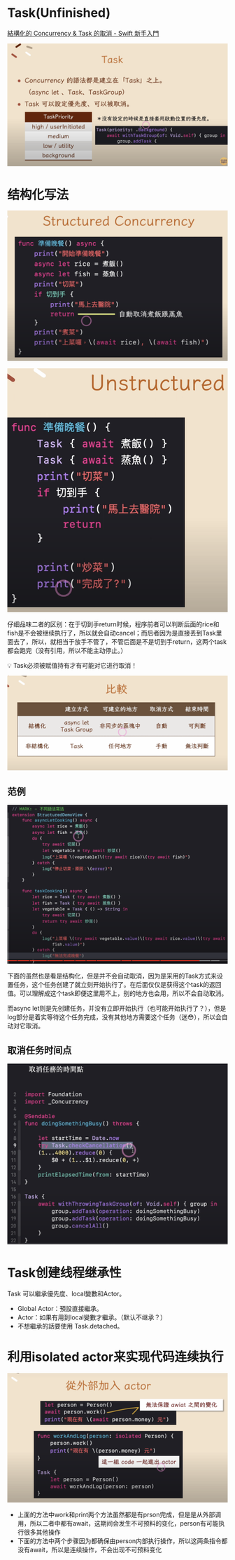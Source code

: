 # Task(Unfinished)

[結構化的 Concurrency & Task 的取消 - Swift 新手入門](https://www.youtube.com/watch?v=LiALF5XqB-s&t=22s)

![Untitled](Task(Unfinished)%20df8d7d71e9f44215bd37dc36036247aa/Untitled.png)

# 结构化写法

![Untitled](Task(Unfinished)%20df8d7d71e9f44215bd37dc36036247aa/Untitled%201.png)

![Untitled](Task(Unfinished)%20df8d7d71e9f44215bd37dc36036247aa/Untitled%202.png)

仔细品味二者的区别：在于切到手return时候，程序前者可以判断后面的rice和fish是不会被继续执行了，所以就会自动cancel；而后者因为是直接丢到Task里面去了，所以，就相当于放手不管了，不管后面是不是切到手return，这两个task都会跑完（没有引用，所以不能主动停止。）

<aside>
💡 Task必须被赋值持有才有可能对它进行取消！

</aside>

![Untitled](Task(Unfinished)%20df8d7d71e9f44215bd37dc36036247aa/Untitled%203.png)

## 范例

![Untitled](Task(Unfinished)%20df8d7d71e9f44215bd37dc36036247aa/Untitled%204.png)

下面的虽然也是看是结构化，但是并不会自动取消，因为是采用的Task方式来设置任务，这个任务创建了就立刻开始执行了。在后面仅仅是获得这个task的返回值。可以理解成这个task即便这里用不上，别的地方也会用，所以不会自动取消。

而async let则是先创建任务，并没有立即开始执行（也可能开始执行了？），但是log部分是着实等待这个任务完成，没有其他地方需要这个任务（迷😳），所以会自动对它取消。

## 取消任务时间点

![Untitled](Task(Unfinished)%20df8d7d71e9f44215bd37dc36036247aa/Untitled%205.png)

# Task创建线程继承性

Task 可以繼承優先度、local變數和Actor。

- Global Actor：預設直接繼承。
- Actor：如果有用到local變數才繼承。（默认不继承？）
- 不想繼承的話要使用 Task.detached。

# 利用isolated actor来实现代码连续执行

![Untitled](Task(Unfinished)%20df8d7d71e9f44215bd37dc36036247aa/Untitled%206.png)

- 上面的方法中work和print两个方法虽然都是有prson完成，但是是从外部调用，所以二者中都有await，这期间会发生不可预料的变化，person有可能执行很多其他操作
- 下面的方法中两个步骤因为都确保由person内部执行操作，所以这两条指令都没有await，所以是连续操作，不会出现不可预料变化